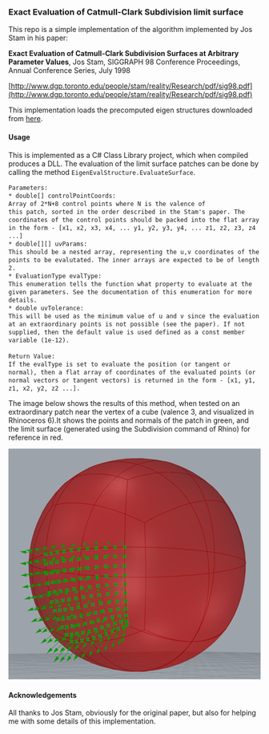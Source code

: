 ### Exact Evaluation of Catmull-Clark Subdivision limit surface ###

This repo is a simple implementation of the algorithm implemented by
Jos Stam in his paper:


**Exact Evaluation of Catmull-Clark Subdivision Surfaces at Arbitrary Parameter Values**,
Jos Stam, SIGGRAPH 98 Conference Proceedings, Annual Conference
Series, July 1998

[http://www.dgp.toronto.edu/people/stam/reality/Research/pdf/sig98.pdf](http://www.dgp.toronto.edu/people/stam/reality/Research/pdf/sig98.pdf)

This implementation loads the precomputed eigen structures downloaded
from
[here](https://www.dgp.toronto.edu/~stam/reality/Research/SubdivEval/index.html).

#### Usage ####
This is implemented as a C# Class Library project, which when compiled
produces a DLL. The evaluation of the limit surface patches can be
done by calling the method ```EigenEvalStructure.EvaluateSurface```.

```
Parameters:
* double[] controlPointCoords: 
Array of 2*N+8 control points where N is the valence of
this patch, sorted in the order described in the Stam's paper. The
coordinates of the control points should be packed into the flat array
in the form - [x1, x2, x3, x4, ... y1, y2, y3, y4, ... z1, z2, z3, z4 ...]
* double[][] uvParams:
This should be a nested array, representing the u,v coordinates of the
points to be evalutated. The inner arrays are expected to be of length 2.
* EvaluationType evalType:
This enumeration tells the function what property to evaluate at the
given parameters. See the documentation of this enumeration for more details.
* double uvTolerance:
This will be used as the minimum value of u and v since the evaluation
at an extraordinary points is not possible (see the paper). If not
supplied, then the default value is used defined as a const member
variable (1e-12).

Return Value:
If the evalType is set to evaluate the position (or tangent or
normal), then a flat array of coordinates of the evaluated points (or
normal vectors or tangent vectors) is returned in the form - [x1, y1,
z1, x2, y2, z2 ...].
```

The image below shows the results of this method, when tested on an
extraordinary patch near the vertex of a cube (valence 3, and
visualized in Rhinoceros 6).It shows the points and normals of the
patch in green, and the limit surface (generated using the Subdivision
command of Rhino) for reference in red.

![testImage](testImage.png)

#### Acknowledgements ####
All thanks to Jos Stam, obviously for the original paper, but also for
helping me with some details of this implementation.
